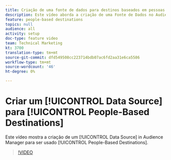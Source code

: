 ```yaml
---
title: Criação de uma fonte de dados para destinos baseados em pessoas
description: Este vídeo aborda a criação de uma Fonte de Dados no Audience Manager para ser usada em Destinos Baseados em Pessoas.
feature: people-based destinations
topics: null
audience: all
activity: setup
doc-type: feature video
team: Technical Marketing
kt: 3700
translation-type: tm+mt
source-git-commit: dfd549508cc223714bdb07ac6fd2aa31e6ca5586
workflow-type: tm+mt
source-wordcount: '46'
ht-degree: 0%

---
```



# Criar um [!UICONTROL Data Source] para [!UICONTROL People-Based Destinations]

Este vídeo mostra a criação de um [!UICONTROL Data Source] in Audience Manager para ser usado [!UICONTROL People-Based Destinations].

>[!VIDEO](https://video.tv.adobe.com/v/29006/?quality=12)
